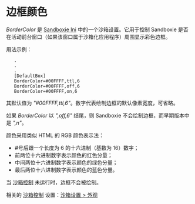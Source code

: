 # 边框颜色

_BorderColor_ 是 [Sandboxie Ini](SandboxieIni.md) 中的一个沙箱设置。它用于控制 Sandboxie 是否在活动前台窗口（如果该窗口属于沙箱化应用程序）周围显示彩色边框。

用法示例：

```
   .
   .
   .
   [DefaultBox]
   BorderColor=#00FFFF,ttl,6
   BorderColor=#00FFFF,off,6
   BorderColor=#00FFFF,on,6
```
其默认值为 _"#00FFFF,ttl,6"_。数字代表绘制边框的默认像素宽度，可省略。

如果 _BorderColor_ 以 _",off,6"_ 结尾，则 Sandboxie 不会绘制边框，而早期版本中是 _",n"_。

颜色采用类似 HTML 的 RGB 颜色表示法：

*   #号后跟一个长度为 6 的十六进制（基数为 16）数字；
*   前两位十六进制数字表示颜色的红色分量；
*   中间两位十六进制数字表示颜色的绿色分量；
*   最后两位十六进制数字表示颜色的蓝色分量。

当 [沙箱控制](SandboxieControl.md) 未运行时，边框不会被绘制。

相关的 [沙箱控制](SandboxieControl.md) 设置：[沙箱设置 > 外观](AppearanceSettings.md)
